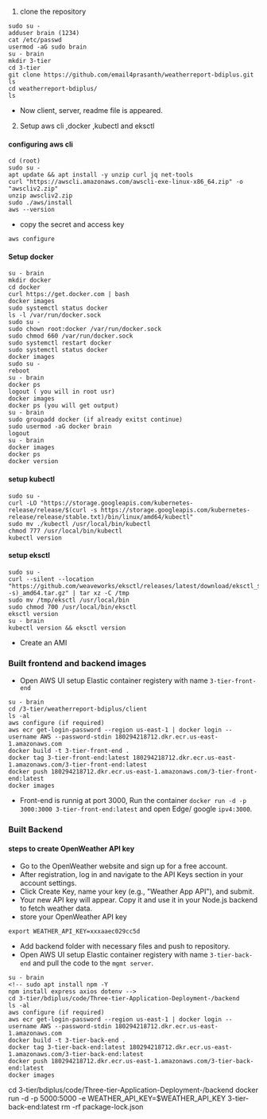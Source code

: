 1. clone the repository
```
sudo su - 
adduser brain (1234)
cat /etc/passwd
usermod -aG sudo brain
su - brain
mkdir 3-tier    
cd 3-tier
git clone https://github.com/email4prasanth/weatherreport-bdiplus.git
ls
cd weatherreport-bdiplus/
ls
```
- Now client, server, readme file is appeared.
2. Setup aws cli ,docker ,kubectl and eksctl
#### configuring aws cli
```
cd (root)
sudo su -
apt update && apt install -y unzip curl jq net-tools
curl "https://awscli.amazonaws.com/awscli-exe-linux-x86_64.zip" -o "awscliv2.zip"
unzip awscliv2.zip
sudo ./aws/install
aws --version
```
- copy the secret and access key
```
aws configure
```
#### Setup docker
```
su - brain
mkdir docker
cd docker
curl https://get.docker.com | bash
docker images
sudo systemctl status docker
ls -l /var/run/docker.sock
sudo su -
sudo chown root:docker /var/run/docker.sock
sudo chmod 660 /var/run/docker.sock
sudo systemctl restart docker
sudo systemctl status docker
docker images
sudo su -
reboot
su - brain
docker ps
logout ( you will in root usr)
docker images
docker ps (you will get output)
su - brain
sudo groupadd docker (if already exitst continue)
sudo usermod -aG docker brain
logout
su - brain
docker images
docker ps
docker version
```
#### setup kubectl
```
sudo su -
curl -LO "https://storage.googleapis.com/kubernetes-release/release/$(curl -s https://storage.googleapis.com/kubernetes-release/release/stable.txt)/bin/linux/amd64/kubectl"
sudo mv ./kubectl /usr/local/bin/kubectl
chmod 777 /usr/local/bin/kubectl
kubectl version 
```
#### setup eksctl
```
sudo su -
curl --silent --location "https://github.com/weaveworks/eksctl/releases/latest/download/eksctl_$(uname -s)_amd64.tar.gz" | tar xz -C /tmp
sudo mv /tmp/eksctl /usr/local/bin
sudo chmod 700 /usr/local/bin/eksctl
eksctl version
su - brain  
kubectl version && eksctl version
```
- Create an AMI
### Built frontend and backend images
- Open AWS UI setup Elastic container registery with name `3-tier-front-end`
```
su - brain
cd /3-tier/weatherreport-bdiplus/client
ls -al
aws configure (if required)
aws ecr get-login-password --region us-east-1 | docker login --username AWS --password-stdin 180294218712.dkr.ecr.us-east-1.amazonaws.com
docker build -t 3-tier-front-end .
docker tag 3-tier-front-end:latest 180294218712.dkr.ecr.us-east-1.amazonaws.com/3-tier-front-end:latest
docker push 180294218712.dkr.ecr.us-east-1.amazonaws.com/3-tier-front-end:latest
docker images
```
- Front-end is runnig at port 3000, Run the container `docker run -d -p 3000:3000 3-tier-front-end:latest` and open Edge/ google `ipv4:3000`.

### Built Backend
#### steps to create OpenWeather API key
- Go to the OpenWeather website and sign up for a free account.
- After registration, log in and navigate to the API Keys section in your account settings.
- Click Create Key, name your key (e.g., "Weather App API"), and submit.
- Your new API key will appear. Copy it and use it in your Node.js backend to fetch weather data.
- store your OpenWeather API key
```
export WEATHER_API_KEY=xxxaaec029cc5d
```
- Add backend folder with necessary files and push to repository.
- Open AWS UI setup Elastic container registery with name `3-tier-back-end` and pull the code to the `mgmt server`.
```
su - brain
<!-- sudo apt install npm -Y
npm install express axios dotenv -->
cd 3-tier/bdiplus/code/Three-tier-Application-Deployment-/backend
ls -al
aws configure (if required)
aws ecr get-login-password --region us-east-1 | docker login --username AWS --password-stdin 180294218712.dkr.ecr.us-east-1.amazonaws.com
docker build -t 3-tier-back-end .
docker tag 3-tier-back-end:latest 180294218712.dkr.ecr.us-east-1.amazonaws.com/3-tier-back-end:latest
docker push 180294218712.dkr.ecr.us-east-1.amazonaws.com/3-tier-back-end:latest
docker images
```
cd 3-tier/bdiplus/code/Three-tier-Application-Deployment-/backend
docker run -d -p 5000:5000 -e WEATHER_API_KEY=$WEATHER_API_KEY 3-tier-back-end:latest
rm -rf package-lock.json


```

